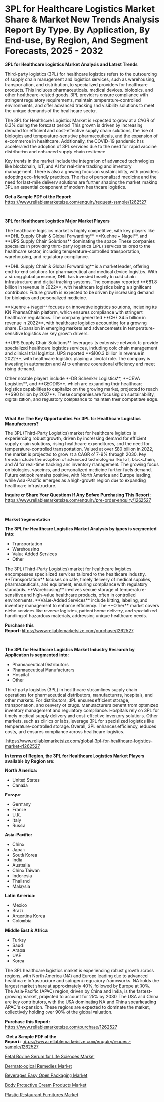 <p><h1>3PL for Healthcare Logistics Market Share & Market New Trends Analysis Report By Type, By Application, By End-use, By Region, And Segment Forecasts, 2025 - 2032</h1></p><p><strong>3PL for Healthcare Logistics Market Analysis and Latest Trends</strong></p>
<p><p>Third-party logistics (3PL) for healthcare logistics refers to the outsourcing of supply chain management and logistics services, such as warehousing, transportation, and distribution, to specialized providers for healthcare products. This includes pharmaceuticals, medical devices, biologics, and other healthcare-related goods. 3PL providers ensure compliance with stringent regulatory requirements, maintain temperature-controlled environments, and offer advanced tracking and visibility solutions to meet the unique demands of the healthcare sector.</p><p>The 3PL for Healthcare Logistics Market is expected to grow at a CAGR of 8.3% during the forecast period. This growth is driven by increasing demand for efficient and cost-effective supply chain solutions, the rise of biologics and temperature-sensitive pharmaceuticals, and the expansion of e-commerce in healthcare. Additionally, the COVID-19 pandemic has accelerated the adoption of 3PL services due to the need for rapid vaccine distribution and enhanced supply chain resilience.</p><p>Key trends in the market include the integration of advanced technologies like blockchain, IoT, and AI for real-time tracking and inventory management. There is also a growing focus on sustainability, with providers adopting eco-friendly practices. The rise of personalized medicine and the need for last-mile delivery solutions are further shaping the market, making 3PL an essential component of modern healthcare logistics.</p></p>
<p><strong>Get a Sample PDF of the Report:&nbsp;</strong> <a href="https://www.reliablemarketsize.com/enquiry/request-sample/1262527?utm_campaign=973&utm_medium=2&utm_source=Github&utm_content=ia&utm_term=23012025&utm_id=3pl-for-healthcare-logistics">https://www.reliablemarketsize.com/enquiry/request-sample/1262527</a></p>
<p>&nbsp;</p>
<p><strong>3PL for Healthcare Logistics Major Market Players</strong></p>
<p><p>The healthcare logistics market is highly competitive, with key players like **DHL Supply Chain & Global Forwarding**, **Kuehne + Nagel**, and **UPS Supply Chain Solutions** dominating the space. These companies specialize in providing third-party logistics (3PL) services tailored to the healthcare sector, including temperature-controlled transportation, warehousing, and regulatory compliance.</p><p>**DHL Supply Chain & Global Forwarding** is a market leader, offering end-to-end solutions for pharmaceutical and medical device logistics. With a strong global presence, DHL has invested heavily in cold chain infrastructure and digital tracking systems. The company reported **€81.8 billion in revenue in 2022**, with healthcare logistics being a significant contributor. Future growth is expected to be driven by increasing demand for biologics and personalized medicine.</p><p>**Kuehne + Nagel** focuses on innovative logistics solutions, including its KN PharmaChain platform, which ensures compliance with stringent healthcare regulations. The company generated **CHF 34.5 billion in revenue in 2022**, with healthcare logistics accounting for a growing share. Expansion in emerging markets and advancements in temperature-sensitive logistics are key growth drivers.</p><p>**UPS Supply Chain Solutions** leverages its extensive network to provide specialized healthcare logistics services, including cold chain management and clinical trial logistics. UPS reported **$100.3 billion in revenue in 2022**, with healthcare logistics playing a pivotal role. The company is investing in automation and AI to enhance operational efficiency and meet rising demand.</p><p>Other notable players include **DB Schenker Logistics**, **CEVA Logistics**, and **GEODIS**, which are expanding their healthcare logistics capabilities to capitalize on the growing market, projected to reach **$90 billion by 2027**. These companies are focusing on sustainability, digitalization, and regulatory compliance to maintain their competitive edge.</p></p>
<p>&nbsp;</p>
<p><strong>What Are The Key Opportunities For 3PL for Healthcare Logistics Manufacturers?</strong></p>
<p><p>The 3PL (Third-Party Logistics) market for healthcare logistics is experiencing robust growth, driven by increasing demand for efficient supply chain solutions, rising healthcare expenditures, and the need for temperature-controlled transportation. Valued at over $80 billion in 2022, the market is projected to grow at a CAGR of 7-9% through 2030. Key trends include the adoption of advanced technologies like IoT, blockchain, and AI for real-time tracking and inventory management. The growing focus on biologics, vaccines, and personalized medicine further fuels demand. Future outlook remains positive, with North America and Europe leading, while Asia-Pacific emerges as a high-growth region due to expanding healthcare infrastructure.</p></p>
<p><strong>Inquire or Share Your Questions If Any Before Purchasing This Report:</strong> <a href="https://www.reliablemarketsize.com/enquiry/pre-order-enquiry/1262527?utm_campaign=973&utm_medium=2&utm_source=Github&utm_content=ia&utm_term=23012025&utm_id=3pl-for-healthcare-logistics">https://www.reliablemarketsize.com/enquiry/pre-order-enquiry/1262527</a></p>
<p>&nbsp;</p>
<p><strong>Market Segmentation</strong></p>
<p><strong>The 3PL for Healthcare Logistics Market Analysis by types is segmented into:</strong></p>
<p><ul><li>Transportation</li><li>Warehousing</li><li>Value Added Services</li><li>Other</li></ul></p>
<p><p>The 3PL (Third-Party Logistics) market for healthcare logistics encompasses specialized services tailored to the healthcare industry. **Transportation** focuses on safe, timely delivery of medical supplies, pharmaceuticals, and equipment, ensuring compliance with regulatory standards. **Warehousing** involves secure storage of temperature-sensitive and high-value healthcare products, often in controlled environments. **Value-Added Services** include kitting, labeling, and inventory management to enhance efficiency. The **Other** market covers niche services like reverse logistics, patient home delivery, and specialized handling of hazardous materials, addressing unique healthcare needs.</p></p>
<p><strong>Purchase this Report:&nbsp;</strong><a href="https://www.reliablemarketsize.com/purchase/1262527?utm_campaign=973&utm_medium=2&utm_source=Github&utm_content=ia&utm_term=23012025&utm_id=3pl-for-healthcare-logistics">https://www.reliablemarketsize.com/purchase/1262527</a></p>
<p>&nbsp;</p>
<p><strong>The 3PL for Healthcare Logistics Market Industry Research by Application is segmented into:</strong></p>
<p><ul><li>Pharmaceutical Distributors</li><li>Pharmaceutical Manufacturers</li><li>Hospital</li><li>Other</li></ul></p>
<p><p>Third-party logistics (3PL) in healthcare streamlines supply chain operations for pharmaceutical distributors, manufacturers, hospitals, and other markets. For distributors, 3PL ensures efficient storage, transportation, and delivery of drugs. Manufacturers benefit from optimized inventory management and regulatory compliance. Hospitals rely on 3PL for timely medical supply delivery and cost-effective inventory solutions. Other markets, such as clinics or labs, leverage 3PL for specialized logistics like temperature-controlled storage. Overall, 3PL enhances efficiency, reduces costs, and ensures compliance across healthcare logistics.</p></p>
<p><a href="https://www.reliablemarketsize.com/global-3pl-for-healthcare-logistics-market-r1262527?utm_campaign=973&utm_medium=2&utm_source=Github&utm_content=ia&utm_term=23012025&utm_id=3pl-for-healthcare-logistics">&nbsp;https://www.reliablemarketsize.com/global-3pl-for-healthcare-logistics-market-r1262527</a></p>
<p><strong>In terms of Region, the 3PL for Healthcare Logistics Market Players available by Region are:</strong></p>
<p>
    <p> <strong> North America: </strong>
        <ul>
            <li>United States</li>
            <li>Canada</li>
        </ul>
        </p> 
    <p> <strong> Europe: </strong>
        <ul>
            <li>Germany</li>
            <li>France</li>
            <li>U.K.</li>
            <li>Italy</li>
            <li>Russia</li>
        </ul>
        </p> 
    <p> <strong> Asia-Pacific: </strong>
        <ul>
            <li>China</li>
            <li>Japan</li>
            <li>South Korea</li>
            <li>India</li>
            <li>Australia</li>
            <li>China Taiwan</li>
            <li>Indonesia</li>
            <li>Thailand</li>
            <li>Malaysia</li>
        </ul>
        </p> 
    <p> <strong> Latin America: </strong>
        <ul>
            <li>Mexico</li>
            <li>Brazil</li>
            <li>Argentina Korea</li>
            <li>Colombia</li>
        </ul>
        </p> 
    <p> <strong> Middle East & Africa: </strong>
        <ul>
            <li>Turkey</li>
            <li>Saudi</li>
            <li>Arabia</li>
            <li>UAE</li>
            <li>Korea</li>
        </ul>
    </p>
    </p>
<p><p>The 3PL healthcare logistics market is experiencing robust growth across regions, with North America (NA) and Europe leading due to advanced healthcare infrastructure and stringent regulatory frameworks. NA holds the largest market share at approximately 40%, followed by Europe at 30%. The Asia-Pacific (APAC) region, driven by China and India, is the fastest-growing market, projected to account for 25% by 2030. The USA and China are key contributors, with the USA dominating NA and China spearheading APAC's expansion. These regions are expected to dominate the market, collectively holding over 90% of the global valuation.</p></p>
<p><strong>Purchase this Report: </strong><a href="https://www.reliablemarketsize.com/purchase/1262527?utm_campaign=973&utm_medium=2&utm_source=Github&utm_content=ia&utm_term=23012025&utm_id=3pl-for-healthcare-logistics">https://www.reliablemarketsize.com/purchase/1262527</a></p>
<p>&nbsp;<strong>Get a Sample PDF of the Report:&nbsp;&nbsp;</strong><a href="https://www.reliablemarketsize.com/enquiry/request-sample/1262527?utm_campaign=973&utm_medium=2&utm_source=Github&utm_content=ia&utm_term=23012025&utm_id=3pl-for-healthcare-logistics">https://www.reliablemarketsize.com/enquiry/request-sample/1262527</a></p>
<p><strong></strong></p>
<p><p><a href="https://www.linkedin.com/pulse/fetal-bovine-serum-life-sciences-market-overview-analyzing-vuxoc?utm_campaign=973&utm_medium=2&utm_source=Github&utm_content=ia&utm_term=23012025&utm_id=3pl-for-healthcare-logistics">Fetal Bovine Serum for Life Sciences Market</a></p><p><a href="https://www.linkedin.com/pulse/dermatological-remedies-market-industry-landscape-growth-wgcve?utm_campaign=973&utm_medium=2&utm_source=Github&utm_content=ia&utm_term=23012025&utm_id=3pl-for-healthcare-logistics">Dermatological Remedies Market</a></p><p><a href="https://www.linkedin.com/pulse/beverages-easy-open-packaging-market-forecast-global-trends-rrsxe?utm_campaign=973&utm_medium=2&utm_source=Github&utm_content=ia&utm_term=23012025&utm_id=3pl-for-healthcare-logistics">Beverages Easy Open Packaging Market</a></p><p><a href="https://www.linkedin.com/pulse/global-perspective-body-protective-cream-products-market-duc6e?utm_campaign=973&utm_medium=2&utm_source=Github&utm_content=ia&utm_term=23012025&utm_id=3pl-for-healthcare-logistics">Body Protective Cream Products Market</a></p><p><a href="https://www.linkedin.com/pulse/key-trends-growth-drivers-plastic-restaurant-furnitures-ex5ic?utm_campaign=973&utm_medium=2&utm_source=Github&utm_content=ia&utm_term=23012025&utm_id=3pl-for-healthcare-logistics">Plastic Restaurant Furnitures Market</a></p></p>